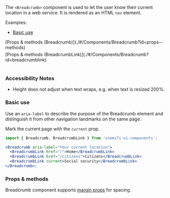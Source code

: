The `<Breadcrumb>` component is used to let the user know their current location in a web service. It is rendered as an HTML `nav` element.

Examples:

- [Basic use](./#/Components/Breadcrumb?id=basic-use)

<div style="margin-bottom: 5px">
 [Props & methods (Breadcrumb)](./#/Components/Breadcrumb?id=props--methods)
</div>
<div style="margin-bottom: 40px">
  [Props & methods (BreadcrumbLink)](./#/Components/Breadcrumb?id=breadcrumblink)
</div>

### Accessibility Notes

- Height does not adjust when text wraps, e.g. when text is resized 200%.

### Basic use

Use an `aria-label` to describe the purpose of the Breadcrumb element and distinguish it from other navigation landmarks on the same page.

Mark the current page with the `current` prop.

```jsx
import { Breadcrumb, BreadcrumbLink } from 'suomifi-ui-components';

<Breadcrumb aria-label="Your current location">
  <BreadcrumbLink href="/">Home</BreadcrumbLink>
  <BreadcrumbLink href="/citizens">Citizens</BreadcrumbLink>
  <BreadcrumbLink current>Social security</BreadcrumbLink>
</Breadcrumb>;
```

### Props & methods

Breadcrumb component supports [margin props](./#/Spacing/Margin%20props) for spacing.
